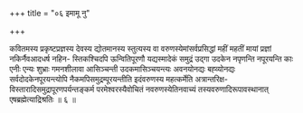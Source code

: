 +++
title = "०६ इमामू नु"

+++

कवितमस्य प्रकृष्टप्रज्ञस्य देवस्य द्योतमानस्य स्तुत्यस्य वा वरुणस्येमांसर्वप्रसिद्धां महीं महतीं मायां प्रज्ञां नकिर्नैवआदधर्ष नहिन- स्तिकश्चिदपि ऊन्वितिपूरणौ यद्यस्मादेकं समुद्रं उद्गा उदकेन नपृणन्ति नपूरयन्ति काः एनीः एन्यः शुभ्राः गमनशीलावा आसिञ्चन्ती उदकमासिञ्चयन्त्यः अवनयोनद्यः बह्व्योनद्यः सर्वदोदकेनपूरयन्त्योपि नैकमपिसमुद्रम्पूरयन्तीति इदंवरुणस्य महत्कर्मेति अत्रान्तरिक्ष- विस्तारादिसमुद्रापूरणपर्यन्तङ्कर्म परमेश्वरस्यैवोचितं नवरुणस्येतिनवाच्यं तस्यवरुणादिरूपावस्थानात् एषब्रह्मेत्याद्रिश्रतिः ॥ ६ ॥